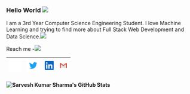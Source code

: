 ### Hello World <!--👋--> <img src="https://github.com/TheDudeThatCode/TheDudeThatCode/blob/master/Assets/Earth.gif" width="24px">


I am a 3rd Year Computer Science Engineering Student. I love Machine Learning and trying to find more about Full Stack Web Development and Data Science.<img src="https://media.giphy.com/media/WUlplcMpOCEmTGBtBW/giphy.gif" width="30">
<!--
**shsarv/shsarv** is a ✨ _special_ ✨ repository because its `README.md` (this file) appears on your GitHub profile.-->

<!--:heart: Programming | :black_heart: programming | :blue_heart: Anime-->

<!-- 🔭 I’m currently working on Machine Learning Based Projects.
- 🌱 I’m currently learning Data Science | Full Stack Web development | Machine Learning.
- 👯 I’m looking to collaborate  on Machine Learning and Web Development Projects.<img src="https://media.giphy.com/media/WUlplcMpOCEmTGBtBW/giphy.gif" width="30">
- 🤔 I’m looking for help in Backend Development.
- 💬 Ask me about Data Science.I will try to help you as much as I can
- ⚡ Quote : You perform the obligatory duties, for action is superior to inaction. And, through inaction, even the maintenance of your body will not be possible.
- 📫 How to reach me: .... -->
Reach me -<img src="https://media.giphy.com/media/VgCDAzcKvsR6OM0uWg/giphy.gif" width="30">

| [<img src="https://raw.githubusercontent.com/Delta456/Delta456/master/img/github.png" alt="github logo" width="34">](https://github.com/shsarv) |  [<img src="https://raw.githubusercontent.com/Delta456/Delta456/master/img/twitter.png" alt="twitter logo" width="34">](https://twitter.com/sarveshroli) |  [<img src="https://github.com/shsarv/shsarv/blob/master/linkedin.jpeg" alt="linkedin logo" width="24">](https://www.linkedin.com//in/sarvesh-kumar-sharma-869a1b185/) |  [<img src="https://github.com/shsarv/shsarv/blob/master/gmail.jpeg" alt="gmail logo" width="24">](shsarv2001@gmail.com)
|---|---|---|---|

####  ![Sarvesh Kumar Sharma's GitHub Stats](https://github-readme-stats.vercel.app/api?username=shsarv&hide=["stars"]&show_icons=true) 
